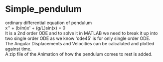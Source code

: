 # Simple_pendulum
ordinary differential equation of pendulum \
x'' + (b/m)x' + (g/L)sin(x) = 0 \
It is a 2nd order ODE and to solve it in MATLAB we need to break it up into two single order ODE as we know 'ode45' is for only single order ODE.\
The Angular Displacements and Velocities can be calcaluted and plotted against time.\
A zip file of the Animation of how the pendulum comes to rest is added. 
